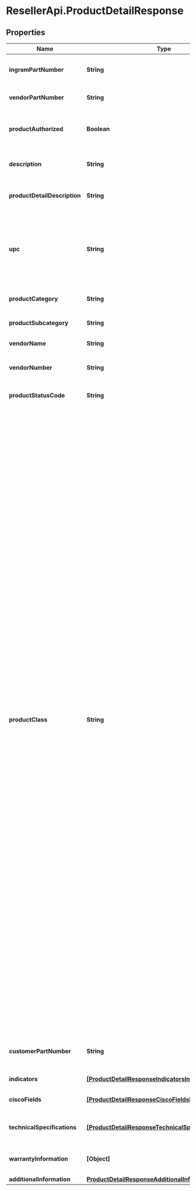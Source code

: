 # ResellerApi.ProductDetailResponse

## Properties

Name | Type | Description | Notes
------------ | ------------- | ------------- | -------------
**ingramPartNumber** | **String** | Ingram Micro unique part number for the product. | [optional] 
**vendorPartNumber** | **String** | Vendor’s part number for the product. | [optional] 
**productAuthorized** | **Boolean** | Boolean that indicates whether a product is authorized. | [optional] 
**description** | **String** | The description given for the product. | [optional] 
**productDetailDescription** | **String** | The detailed description given for the product. | [optional] 
**upc** | **String** | The UPC code for the product. Consists of 12 numeric digits that are uniquely assigned to each trade item. | [optional] 
**productCategory** | **String** | The category of the product. | [optional] 
**productSubcategory** | **String** | The sub-category of the product. | [optional] 
**vendorName** | **String** | Vendor name for the order. | [optional] 
**vendorNumber** | **String** | Vendor number that identifies the product. | [optional] 
**productStatusCode** | **String** | Status code of the product. | [optional] 
**productClass** | **String** | Indicates whether the product is directly shipped from the vendor’s warehouse or if the product ships from Ingram Micro’s warehouse. Class Codes are Ingram classifications on how skus are stocked A &#x3D; Product that is stocked usually in all IM warehouses and replenished on a regular basis. B &#x3D; Product that is stocked in limited IM warehouses and replenished on a regular basis C &#x3D; Product that is stocked in fewer IM warehouses and replenished on a regular basis. D &#x3D; Product that Ingram Micro has elected to discontinue. E &#x3D; Product that will be phased out later, according to the vendor. You may not want to replenish this product, but instead sell down what is in stock. F &#x3D; Product that we carry for a specific customer or supplier under a contractual agreement. N &#x3D; New Sku. Classification before first receipt O &#x3D; Discontinued product to be liquidated S&#x3D; Order for Specialized Demand (Order to backorder) X&#x3D; direct ship from Vendor V &#x3D; product that vendor has elected to discontinue. | [optional] 
**customerPartNumber** | **String** | Reseller / end-user’s part number for the product. | [optional] 
**indicators** | [**[ProductDetailResponseIndicatorsInner]**](ProductDetailResponseIndicatorsInner.md) | Indicators of the Product | [optional] 
**ciscoFields** | [**[ProductDetailResponseCiscoFieldsInner]**](ProductDetailResponseCiscoFieldsInner.md) | Cisco product related information. | [optional] 
**technicalSpecifications** | [**[ProductDetailResponseTechnicalSpecificationsInner]**](ProductDetailResponseTechnicalSpecificationsInner.md) | Technical specifications of the product. | [optional] 
**warrantyInformation** | **[Object]** | Warranty information related to the product. | [optional] 
**additionalInformation** | [**ProductDetailResponseAdditionalInformation**](ProductDetailResponseAdditionalInformation.md) |  | [optional] 


